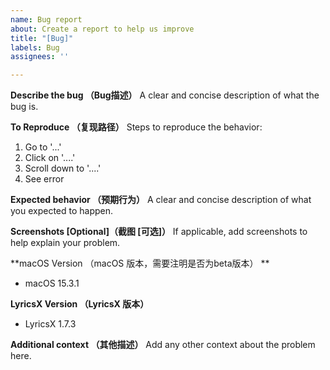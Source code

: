 ```yaml
---
name: Bug report
about: Create a report to help us improve
title: "[Bug]"
labels: Bug
assignees: ''

---
```


**Describe the bug （Bug描述）**
A clear and concise description of what the bug is.

**To Reproduce （复现路径）**
Steps to reproduce the behavior:
1. Go to '...'
2. Click on '....'
3. Scroll down to '....'
4. See error

**Expected behavior （预期行为）**
A clear and concise description of what you expected to happen.

**Screenshots [Optional]（截图 [可选]）**
If applicable, add screenshots to help explain your problem.

**macOS Version （macOS 版本，需要注明是否为beta版本） **
 - macOS 15.3.1

**LyricsX Version （LyricsX 版本）**
 - LyricsX 1.7.3

**Additional context （其他描述）**
Add any other context about the problem here.
